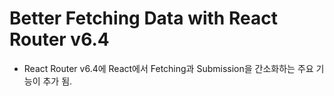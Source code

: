 # Better Fetching Data with React Router v6.4

- React Router v6.4에 React에서 Fetching과 Submission을 간소화하는 주요 기능이 추가 됨.
